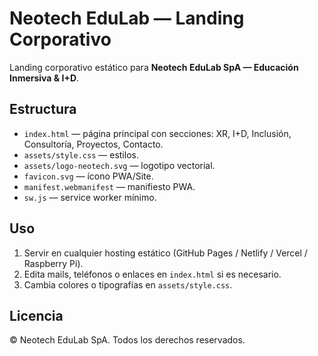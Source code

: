 # Neotech EduLab — Landing Corporativo

Landing corporativo estático para **Neotech EduLab SpA — Educación Inmersiva & I+D**.

## Estructura
- `index.html` — página principal con secciones: XR, I+D, Inclusión, Consultoría, Proyectos, Contacto.
- `assets/style.css` — estilos.
- `assets/logo-neotech.svg` — logotipo vectorial.
- `favicon.svg` — ícono PWA/Site.
- `manifest.webmanifest` — manifiesto PWA.
- `sw.js` — service worker mínimo.

## Uso
1. Servir en cualquier hosting estático (GitHub Pages / Netlify / Vercel / Raspberry Pi).
2. Edita mails, teléfonos o enlaces en `index.html` si es necesario.
3. Cambia colores o tipografías en `assets/style.css`.

## Licencia
© Neotech EduLab SpA. Todos los derechos reservados.
